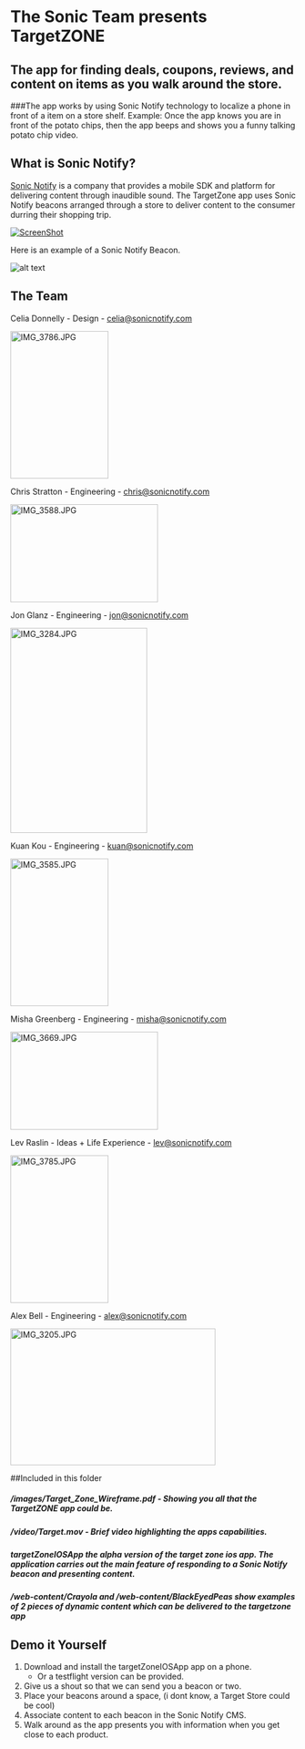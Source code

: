 # The Sonic Team presents TargetZONE
## The app for finding deals, coupons, reviews, and content on items as you walk around the store. 
###The app works by using Sonic Notify technology to localize a phone in front of a item on a store shelf. Example: Once the app knows you are in front of the potato chips, then the app beeps and shows you a funny talking potato chip video. 

## What is Sonic Notify?
[Sonic Notify](http://www.sonicnotify.com) is a company that provides a mobile SDK and platform for delivering content through inaudible sound. The TargetZone app uses Sonic Notify beacons arranged through a store to deliver content to the consumer durring their shopping trip. 

[![ScreenShot](http://sonic-content.s3.amazonaws.com/Screen%20Shot%202013-04-30%20at%208.52.49%20PM.png)](https://vimeo.com/64251629)

Here is an example of a Sonic Notify Beacon. 

![alt text](http://media.tumblr.com/9082cf5822a0b78a7fb414dcaab29438/tumblr_inline_mhk9nadOWo1qz4rgp.png "Sonic Notify Beacon")

## The Team

Celia Donnelly - Design - celia@sonicnotify.com

<a href="http://www.flickr.com/photos/sonicnotify/8697103772/" title="IMG_3786.JPG by SN LABS, on Flickr"><img src="http://farm9.staticflickr.com/8255/8697103772_f34eb2e671_o.jpg" width="172" height="259" alt="IMG_3786.JPG"></a>

Chris Stratton - Engineering - chris@sonicnotify.com

<a href="http://www.flickr.com/photos/sonicnotify/8519106913/" title="IMG_3588.JPG by SN LABS, on Flickr"><img src="http://farm9.staticflickr.com/8367/8519106913_739018c045_o.jpg" width="259" height="172" alt="IMG_3588.JPG"></a>

Jon Glanz - Engineering - jon@sonicnotify.com

<a href="http://www.flickr.com/photos/sonicnotify/8267731750/" title="IMG_3284.JPG by SN LABS, on Flickr"><img src="http://farm9.staticflickr.com/8498/8267731750_82cd113dbc_o.jpg" width="240" height="360" alt="IMG_3284.JPG"></a>

Kuan Kou - Engineering - kuan@sonicnotify.com

<a href="http://www.flickr.com/photos/sonicnotify/8519077127/" title="IMG_3585.JPG by SN LABS, on Flickr"><img src="http://farm9.staticflickr.com/8103/8519077127_97c24bcf52_o.jpg" width="172" height="259" alt="IMG_3585.JPG"></a>

Misha Greenberg - Engineering - misha@sonicnotify.com

<a href="http://www.flickr.com/photos/sonicnotify/8555445696/" title="IMG_3669.JPG by SN LABS, on Flickr"><img src="http://farm9.staticflickr.com/8384/8555445696_11aa3739e3_o.jpg" width="259" height="172" alt="IMG_3669.JPG"></a>

Lev Raslin - Ideas + Life Experience - lev@sonicnotify.com

<a href="http://www.flickr.com/photos/sonicnotify/8697097744/" title="IMG_3785.JPG by SN LABS, on Flickr"><img src="http://farm9.staticflickr.com/8538/8697097744_81a45f01dd_o.jpg" width="172" height="259" alt="IMG_3785.JPG"></a>

Alex Bell - Engineering - alex@sonicnotify.com

<a href="http://www.flickr.com/photos/sonicnotify/8221524465/" title="IMG_3205.JPG by SN LABS, on Flickr"><img src="http://farm9.staticflickr.com/8060/8221524465_5edd52ff15_o.jpg" width="360" height="240" alt="IMG_3205.JPG"></a>

##Included in this folder
##### /images/Target_Zone_Wireframe.pdf   - Showing you all that the TargetZONE app could be. 
##### /video/Target.mov - Brief video highlighting the apps capabilities. 
##### targetZoneIOSApp the alpha version of the target zone ios app. The application carries out the main feature of responding to a Sonic Notify beacon and presenting content.
##### /web-content/Crayola and /web-content/BlackEyedPeas show examples of 2 pieces of dynamic content which can be delivered to the targetzone app

## Demo it Yourself
1. Download and install the targetZoneIOSApp app on a phone.
   * Or a testflight version can be provided.
2. Give us a shout so that we can send you a beacon or two. 
3. Place your beacons around a space, (i dont know, a Target Store could be cool)
4. Associate content to each beacon in the Sonic Notify CMS. 
5. Walk around as the app presents you with information when you get close to each product. 


